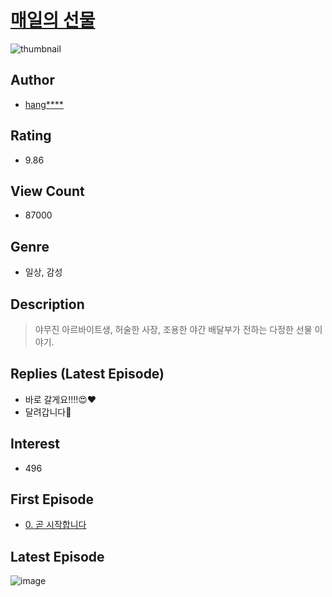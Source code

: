 # [매일의 선물](https://comic.naver.com/bestChallenge/list?titleId=773477)
![thumbnail](https://image-comic.pstatic.net/user_contents_data/challenge_comic/2021/05/25/346481/thumbnail_202x16427db1806_839e_46d7_a6f6_f905c702ee05_00000281.JPEG)

## Author
- [hang****](https://comic.naver.com/artistTitle?id=346481)

## Rating
- 9.86

## View Count
- 87000

## Genre
- 일상, 감성

## Description
> 야무진 아르바이트생, 허술한 사장, 조용한 야간 배달부가 전하는 다정한 선물 이야기.

## Replies (Latest Episode)
- 바로 갈게요!!!!😍❤
- 달려갑니다💝

## Interest
- 496

## First Episode
- [0. 곧 시작합니다](https://comic.naver.com/bestChallenge/detail?titleId=773477&no=1)

## Latest Episode
![image](https://image-comic.pstatic.net/user_contents_data/challenge_comic/2021/12/29/346481/upload_3618419525792457572.jpeg)
